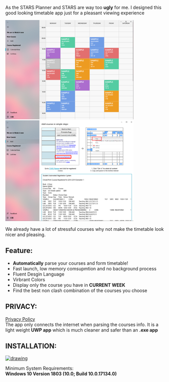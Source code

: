
As the STARS Planner and STARS are way too **ugly** for me. I designed this good looking timetable app just for a pleasant viewing experience

<img src="Image/FileV2.png" alt="drawing" width="400" />
<img src="Image/FileV1.png" alt="drawing" width="400" />

We already have a lot of stressful courses why not make the timetable look nicer and pleasing.

## Feature:


* **Automatically** parse your courses and form timetable!  
* Fast launch, low memory comsupmtion and no background process   
* Fluent Desgin Language  
* Virbrant Colors  
* Display only the course you have in **CURRENT WEEK** 
* Find the best non clash combination of the courses you choose


## PRIVACY:
 

<a href="privacy.html">Privacy Policy</a>   
The app only connects the internet when parsing the courses info. It is a light weight **UWP app** which is much cleaner and safer than an **.exe app**

## INSTALLATION:

<a href='//www.microsoft.com/store/apps/9P98CRS9Z1BJ?cid=storebadge&ocid=badge'><img src='https://assets.windowsphone.com/85864462-9c82-451e-9355-a3d5f874397a/English_get-it-from-MS_InvariantCulture_Default.png' alt='drawing' width = "190" height = "70"/></a>
 

Minimum System Requirements:  
**Windows 10 Version 1803 (10.0; Build 10.0.17134.0)**
